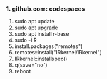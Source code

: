 ### 1. github.com: codespaces
1. sudo apt update
2. sudo apt upgrade
3. sudo apt install r-base
4. sudo -i R
5. install.packages("remotes")
6. remotes::install("IRkernel/IRkernel")
7. IRkernel::installspec()
8. q(save="no")
9. reboot
